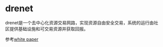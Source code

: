 # drenet
drenet是一个去中心化资源交易网路，实现资源自由安全交易，系统的运行由社区提供基础设施和可交易资源并获取回报。

参考[white paper](https://github.com/drenetio/drenet/blob/master/paper/whitepaper.md)

